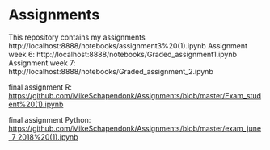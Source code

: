 # Assignments
This repository contains my assignments
http://localhost:8888/notebooks/assignment3%20(1).ipynb 
Assignment week 6: http://localhost:8888/notebooks/Graded_assignment1.ipynb
Assignment week 7: http://localhost:8888/notebooks/Graded_assignment_2.ipynb

final assignment R: https://github.com/MikeSchapendonk/Assignments/blob/master/Exam_student%20(1).ipynb

final assignment Python: https://github.com/MikeSchapendonk/Assignments/blob/master/exam_june_7_2018%20(1).ipynb
